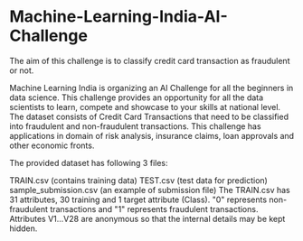 # Machine-Learning-India-AI-Challenge

The aim of this challenge is to classify credit card transaction as fraudulent or not.

Machine Learning India is organizing an AI Challenge for all the beginners in data science. This challenge provides an opportunity for all the data scientists to learn, compete and showcase to your skills at national level. The dataset consists of Credit Card Transactions that need to be classified into fraudulent and non-fraudulent transactions. This challenge has applications in domain of risk analysis, insurance claims, loan approvals and other economic fronts.

The provided dataset has following 3 files:

TRAIN.csv (contains training data)
TEST.csv (test data for prediction)
sample_submission.csv (an example of submission file)
The TRAIN.csv has 31 attributes, 30 training and 1 target attribute (Class). "0" represents non-fraudulent transactions and "1" represents fraudulent transactions. Attributes V1...V28 are anonymous so that the internal details may be kept hidden.
